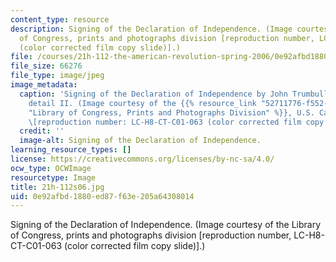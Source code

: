 ```yaml
---
content_type: resource
description: Signing of the Declaration of Independence. (Image courtesy of the Library
  of Congress, prints and photographs division [reproduction number, LC-H8-CT-C01-063
  (color corrected film copy slide)].)
file: /courses/21h-112-the-american-revolution-spring-2006/0e92afbd1880ed87f63e205a64308014_21h-112s06.jpg
file_size: 66276
file_type: image/jpeg
image_metadata:
  caption: 'Signing of the Declaration of Independence by John Trumbull in U.S. Capitol,
    detail II. (Image courtesy of the {{% resource_link "52711776-f552-4a0c-9213-b6113be8a48a"
    "Library of Congress, Prints and Photographs Division" %}}, U.S. Capitol paintings
    \[reproduction number: LC-H8-CT-C01-063 (color corrected film copy slide)\].)'
  credit: ''
  image-alt: Signing of the Declaration of Independence.
learning_resource_types: []
license: https://creativecommons.org/licenses/by-nc-sa/4.0/
ocw_type: OCWImage
resourcetype: Image
title: 21h-112s06.jpg
uid: 0e92afbd-1880-ed87-f63e-205a64308014
---
```

Signing of the Declaration of Independence. (Image courtesy of the Library of Congress, prints and photographs division [reproduction number, LC-H8-CT-C01-063 (color corrected film copy slide)].)